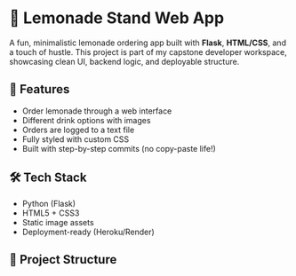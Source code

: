 # 🍋 Lemonade Stand Web App

A fun, minimalistic lemonade ordering app built with **Flask**, **HTML/CSS**, and a touch of hustle. This project is part of my capstone developer workspace, showcasing clean UI, backend logic, and deployable structure.

## 🧠 Features
- Order lemonade through a web interface
- Different drink options with images
- Orders are logged to a text file
- Fully styled with custom CSS
- Built with step-by-step commits (no copy-paste life!)

## 🛠 Tech Stack
- Python (Flask)
- HTML5 + CSS3
- Static image assets
- Deployment-ready (Heroku/Render)

## 📂 Project Structure

